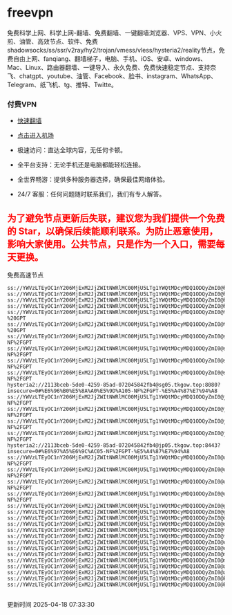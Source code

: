 # freevpn

免费科学上网、科学上网-翻墙、免费翻墙、一键翻墙浏览器、VPS、VPN、小火煎、油管、高效节点、软件、免费shadowsocks/ss/ssr/v2ray/hy2/trojan/vmess/vless/hysteria2/reality节点，免费自由上网、fanqiang、翻墙梯子，电脑、手机、iOS、安卓、windows、Mac、Linux、路由器翻墙、一键导入、永久免费、免费快速稳定节点、支持奈飞、chatgpt、youtube、油管、Facebook、脸书、instagram、WhatsApp、Telegram、纸飞机、tg、推特、Twitte。

### 付费VPN
* [快速翻墙](https://xgogo.sbs/#/register?code=wxADDy87) 

* [点击进入机场](https://xgogo.sbs/#/register?code=wxADDy87) 

* 极速访问：直达全球内容，无任何卡顿。

* 全平台支持：无论手机还是电脑都能轻松连接。

* 全世界畅游：提供多种服务器选择，确保最佳网络体验。

* 24/7 客服：任何问题随时联系我们，我们有专人解答。

## <font color="red">为了避免节点更新后失联，建议您为我们提供一个免费的 Star，以确保后续能顺利联系。为防止恶意使用，影响大家使用。公共节点，只是作为一个入口，需要每天更换。</font>

免费高速节点

```ss://YWVzLTEyOC1nY206MjExM2JjZWItNWRlMC00MjU5LTg1YWQtMDcyMDQ1ODQyZmI0@hk01.jgrtoioceaw.help:50384#%E9%A6%99%E6%B8%AF01
ss://YWVzLTEyOC1nY206MjExM2JjZWItNWRlMC00MjU5LTg1YWQtMDcyMDQ1ODQyZmI0@hk02.jigreliewolf.click:17889#%E9%A6%99%E6%B8%AF02
ss://YWVzLTEyOC1nY206MjExM2JjZWItNWRlMC00MjU5LTg1YWQtMDcyMDQ1ODQyZmI0@hk03.jigreliewolf.click:10838#%E9%A6%99%E6%B8%AF03
ss://YWVzLTEyOC1nY206MjExM2JjZWItNWRlMC00MjU5LTg1YWQtMDcyMDQ1ODQyZmI0@hk04.jgrtoioceaw.help:29956#%E9%A6%99%E6%B8%AF04
ss://YWVzLTEyOC1nY206MjExM2JjZWItNWRlMC00MjU5LTg1YWQtMDcyMDQ1ODQyZmI0@hk05.ijgelrkasd.click:41284#%E9%A6%99%E6%B8%AF05
ss://YWVzLTEyOC1nY206MjExM2JjZWItNWRlMC00MjU5LTg1YWQtMDcyMDQ1ODQyZmI0@tw01.jigreliewolf.click:30995#%E5%8F%B0%E6%B9%BE01%20-%20GPT
ss://YWVzLTEyOC1nY206MjExM2JjZWItNWRlMC00MjU5LTg1YWQtMDcyMDQ1ODQyZmI0@tw02.ijgelrkasd.click:22610#%E5%8F%B0%E6%B9%BE02%20-%20GPT
ss://YWVzLTEyOC1nY206MjExM2JjZWItNWRlMC00MjU5LTg1YWQtMDcyMDQ1ODQyZmI0@sg01.jgrtoioceaw.help:55559#%E6%96%B0%E5%8A%A0%E5%9D%A101%20-NF%2FGPT
ss://YWVzLTEyOC1nY206MjExM2JjZWItNWRlMC00MjU5LTg1YWQtMDcyMDQ1ODQyZmI0@sg02.jigreliewolf.click:40574#%E6%96%B0%E5%8A%A0%E5%9D%A102%20-NF%2FGPT
ss://YWVzLTEyOC1nY206MjExM2JjZWItNWRlMC00MjU5LTg1YWQtMDcyMDQ1ODQyZmI0@sg03.ijgelrkasd.click:23716#%E6%96%B0%E5%8A%A0%E5%9D%A103%20-NF%2FGPT
ss://YWVzLTEyOC1nY206MjExM2JjZWItNWRlMC00MjU5LTg1YWQtMDcyMDQ1ODQyZmI0@sg04.jgrtoioceaw.help:17971#%E6%96%B0%E5%8A%A0%E5%9D%A104%20-NF%2FGPT
hysteria2://2113bceb-5de0-4259-85ad-072045842fb4@sg05.tkgow.top:8080?insecure=0#%E6%96%B0%E5%8A%A0%E5%9D%A105-NF%2FGPT-%E5%A4%87%E7%94%A8
ss://YWVzLTEyOC1nY206MjExM2JjZWItNWRlMC00MjU5LTg1YWQtMDcyMDQ1ODQyZmI0@jp01.jgrtoioceaw.help:58645#%E6%97%A5%E6%9C%AC01%20-NF%2FGPT
ss://YWVzLTEyOC1nY206MjExM2JjZWItNWRlMC00MjU5LTg1YWQtMDcyMDQ1ODQyZmI0@jp02.jgrtoioceaw.help:47462#%E6%97%A5%E6%9C%AC02%20-NF%2FGPT
ss://YWVzLTEyOC1nY206MjExM2JjZWItNWRlMC00MjU5LTg1YWQtMDcyMDQ1ODQyZmI0@jp03.jigreliewolf.click:33414#%E6%97%A5%E6%9C%AC03%20-NF%2FGPT
ss://YWVzLTEyOC1nY206MjExM2JjZWItNWRlMC00MjU5LTg1YWQtMDcyMDQ1ODQyZmI0@jp04.ijgelrkasd.click:58223#%E6%97%A5%E6%9C%AC04%20-NF%2FGPT
hysteria2://2113bceb-5de0-4259-85ad-072045842fb4@jp05.tkgow.top:8443?insecure=0#%E6%97%A5%E6%9C%AC05-NF%2FGPT-%E5%A4%87%E7%94%A8
ss://YWVzLTEyOC1nY206MjExM2JjZWItNWRlMC00MjU5LTg1YWQtMDcyMDQ1ODQyZmI0@us01.jgrtoioceaw.help:48129#%E7%BE%8E%E5%9B%BD01%20-NF%2FGPT
ss://YWVzLTEyOC1nY206MjExM2JjZWItNWRlMC00MjU5LTg1YWQtMDcyMDQ1ODQyZmI0@us02.jgrtoioceaw.help:44907#%E7%BE%8E%E5%9B%BD02%20-NF%2FGPT
ss://YWVzLTEyOC1nY206MjExM2JjZWItNWRlMC00MjU5LTg1YWQtMDcyMDQ1ODQyZmI0@us03.jigreliewolf.click:43330#%E7%BE%8E%E5%9B%BD03%20-NF%2FGPT
ss://YWVzLTEyOC1nY206MjExM2JjZWItNWRlMC00MjU5LTg1YWQtMDcyMDQ1ODQyZmI0@us04.ijgelrkasd.click:44130#%E7%BE%8E%E5%9B%BD04%20-NF%2FGPT
ss://YWVzLTEyOC1nY206MjExM2JjZWItNWRlMC00MjU5LTg1YWQtMDcyMDQ1ODQyZmI0@gb01.jgrtoioceaw.help:27765#%E8%8B%B1%E5%9B%BD01
ss://YWVzLTEyOC1nY206MjExM2JjZWItNWRlMC00MjU5LTg1YWQtMDcyMDQ1ODQyZmI0@gb02.jigreliewolf.click:52762#%E8%8B%B1%E5%9B%BD02
ss://YWVzLTEyOC1nY206MjExM2JjZWItNWRlMC00MjU5LTg1YWQtMDcyMDQ1ODQyZmI0@de01.jgrtoioceaw.help:20635#%E5%BE%B7%E5%9B%BD01
ss://YWVzLTEyOC1nY206MjExM2JjZWItNWRlMC00MjU5LTg1YWQtMDcyMDQ1ODQyZmI0@de02.jigreliewolf.click:52770#%E5%BE%B7%E5%9B%BD02
ss://YWVzLTEyOC1nY206MjExM2JjZWItNWRlMC00MjU5LTg1YWQtMDcyMDQ1ODQyZmI0@fr01.ijgelrkasd.click:32568#%E6%B3%95%E5%9B%BD01
ss://YWVzLTEyOC1nY206MjExM2JjZWItNWRlMC00MjU5LTg1YWQtMDcyMDQ1ODQyZmI0@fr02.jigreliewolf.click:45265#%E6%B3%95%E5%9B%BD02
ss://YWVzLTEyOC1nY206MjExM2JjZWItNWRlMC00MjU5LTg1YWQtMDcyMDQ1ODQyZmI0@ca01.jigreliewolf.click:30461#%E5%8A%A0%E6%8B%BF%E5%A4%A701
ss://YWVzLTEyOC1nY206MjExM2JjZWItNWRlMC00MjU5LTg1YWQtMDcyMDQ1ODQyZmI0@ca02.ijgelrkasd.click:24053#%E5%8A%A0%E6%8B%BF%E5%A4%A702
ss://YWVzLTEyOC1nY206MjExM2JjZWItNWRlMC00MjU5LTg1YWQtMDcyMDQ1ODQyZmI0@my01.jigreliewolf.click:52408#%E9%A9%AC%E6%9D%A5%E8%A5%BF%E4%BA%9A01
ss://YWVzLTEyOC1nY206MjExM2JjZWItNWRlMC00MjU5LTg1YWQtMDcyMDQ1ODQyZmI0@my02.ijgelrkasd.click:25519#%E9%A9%AC%E6%9D%A5%E8%A5%BF%E4%BA%9A02
ss://YWVzLTEyOC1nY206MjExM2JjZWItNWRlMC00MjU5LTg1YWQtMDcyMDQ1ODQyZmI0@au01.jgrtoioceaw.help:13460#%E6%BE%B3%E5%A4%A7%E5%88%A9%E4%BA%9A01
ss://YWVzLTEyOC1nY206MjExM2JjZWItNWRlMC00MjU5LTg1YWQtMDcyMDQ1ODQyZmI0@au02.ijgelrkasd.click:46073#%E6%BE%B3%E5%A4%A7%E5%88%A9%E4%BA%9A02
ss://YWVzLTEyOC1nY206MjExM2JjZWItNWRlMC00MjU5LTg1YWQtMDcyMDQ1ODQyZmI0@ko01.jgrtoioceaw.help:46108#%E9%9F%A9%E5%9B%BD01
ss://YWVzLTEyOC1nY206MjExM2JjZWItNWRlMC00MjU5LTg1YWQtMDcyMDQ1ODQyZmI0@ko02.jigreliewolf.click:50181#%E9%9F%A9%E5%9B%BD02


```
更新时间 2025-04-18 07:33:30